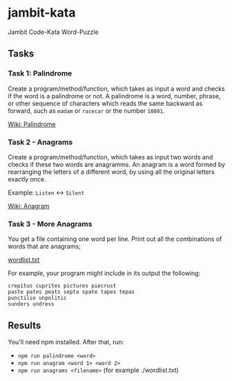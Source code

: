 # jambit-kata
Jambit Code-Kata Word-Puzzle

## Tasks

### Task 1: Palindrome
Create a program/method/function, which takes as input a word and checks if the word is a palindrome or not. A palindrome is a word, number, phrase, or other sequence of characters which reads the same backward as forward, such as `madam` or `racecar` or the number `10801`.

[Wiki: Palindrome](https://en.wikipedia.org/wiki/Palindrome)

### Task 2 - Anagrams
Create a program/method/function, which takes as input two words and checks if these two words are anagramms. An anagram is a word formed by rearranging the letters of a different word, by using all the original letters exactly once.

Example: `Listen` <-> `Silent`

[Wiki: Anagram](https://en.wikipedia.org/wiki/Anagram)

### Task 3 - More Anagrams
You get a file containing one word per line. Print out all the combinations of words that are anagrams;

[wordlist.txt](http://codekata.com/data/wordlist.txt)

For example, your program might include in its output the following:

```
crepitus cuprites pictures piecrust
paste pates peats septa spate tapes tepas
punctilio unpolitic
sunders undress
```

## Results

You'll need npm installed. After that, run:
- `npm run palindrome <word>`
- `npm run anagram <word 1> <word 2>`
- `npm run anagrams <filename>` (for example ./wordlist.txt)
